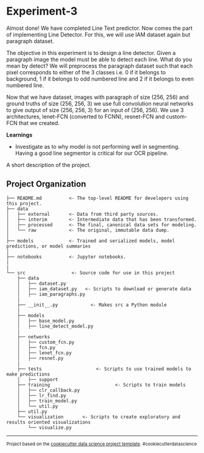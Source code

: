 Experiment-3
==============================

Almost done! We have completed Line Text predictor. Now comes the part of implementing Line Detector. For this, we will use IAM dataset again but paragraph dataset.

The objective in this experiment is to design a line detector. Given a paragraph image the model must be able to detect each line. What do you mean by detect? We will preprocess the paragraph dataset such that each pixel corresponds to either of the 3 classes i.e. 0 if it belongs to background, 1 if it belongs to odd numbered line and 2 if it belongs to even numbered line.

Now that we have dataset, images with paragraph of size (256, 256) and ground truths of size (256, 256, 3) we use full convolution neural networks to give output of size (256, 256, 3) for an input of (256, 256). We use 3 architectures, lenet-FCN (converted to FCNN), resnet-FCN and custom-FCN that we created.


**Learnings**

- Investigate as to why model is not performing well in segmenting. Having a good line segmentor is critical for our OCR pipeline.



A short description of the project.

Project Organization
------------

    ├── README.md          <- The top-level README for developers using this project.
    ├── data
    │   ├── external       <- Data from third party sources.
    │   ├── interim        <- Intermediate data that has been transformed.
    │   ├── processed      <- The final, canonical data sets for modeling.
    │   └── raw            <- The original, immutable data dump.
    │
    ├── models             <- Trained and serialized models, model predictions, or model summaries
    │
    ├── notebooks          <- Jupyter notebooks.
    |
    |
    └── src                 <- Source code for use in this project
        ├── data
        │   ├── dataset.py
        │   ├── iam_dataset.py   <- Scripts to download or generate data
        │   ├── iam_paragraphs.py
        |
        ├── __init__.py            <- Makes src a Python module
        |
        ├── models
        │   ├── base_model.py
        │   ├── line_detect_model.py
        |
        ├── networks
        │   ├── custom_fcn.py
        │   ├── fcn.py
        │   ├── lenet_fcn.py
        │   ├── resnet.py
        |
        ├── tests                    <- Scripts to use trained models to make predictions
        │   ├── support
        ├── training                        <- Scripts to train models
        │   ├── clr_callback.py
        │   ├── lr_find.py
        │   ├── train_model.py                 
        │   └── util.py
        ├── util.py
        └── visualization       <- Scripts to create exploratory and results oriented visualizations
            └── visualize.py

--------

<p><small>Project based on the <a target="_blank" href="https://drivendata.github.io/cookiecutter-data-science/">cookiecutter data science project template</a>. #cookiecutterdatascience</small></p>
